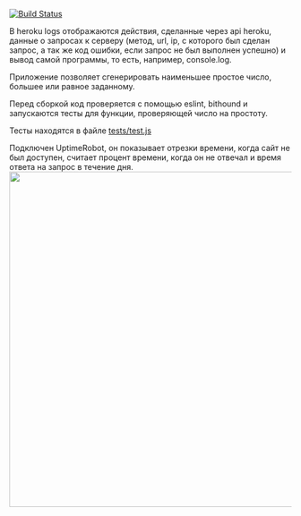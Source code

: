 [![Build Status](https://travis-ci.org/yuriy-baranov/prime-number-generator.svg?branch=master)](https://travis-ci.org/yuriy-baranov/prime-number-generator)

В heroku logs отображаются действия, сделанные через api heroku, данные о запросах к серверу (метод, url, ip, с которого был сделан запрос, а так же код ошибки, если запрос не был выполнен успешно) и вывод самой программы, то есть, например, console.log.

Приложение позволяет сгенерировать наименьшее простое число, большее или равное заданному.

Перед сборкой код проверяется с помощью eslint, bithound и запускаются тесты для функции, проверяющей число на простоту.

Тесты находятся в файле [tests/test.js](https://github.com/yuriy-baranov/prime-number-generator/blob/master/tests/test.js)

Подключен UptimeRobot, он показывает отрезки времени, когда сайт не был доступен, считает процент времени, когда он не отвечал и время ответа на запрос в течение дня.
<img src='https://pp.vk.me/c626325/v626325575/1f4cb/ONYWUv4HELU.jpg' width=600>